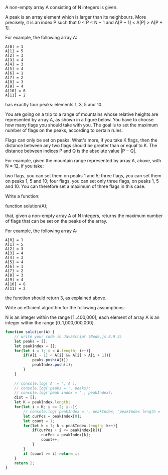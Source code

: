A non-empty array A consisting of N integers is given.

A peak is an array element which is larger than its neighbours. More precisely, it is an index P such that 0 < P < N − 1 and A[P − 1] < A[P] > A[P + 1].

For example, the following array A:

    A[0] = 1
    A[1] = 5
    A[2] = 3
    A[3] = 4
    A[4] = 3
    A[5] = 4
    A[6] = 1
    A[7] = 2
    A[8] = 3
    A[9] = 4
    A[10] = 6
    A[11] = 2
has exactly four peaks: elements 1, 3, 5 and 10.

You are going on a trip to a range of mountains whose relative heights are represented by array A, as shown in a figure below. You have to choose how many flags you should take with you. The goal is to set the maximum number of flags on the peaks, according to certain rules.



Flags can only be set on peaks. What's more, if you take K flags, then the distance between any two flags should be greater than or equal to K. The distance between indices P and Q is the absolute value |P − Q|.

For example, given the mountain range represented by array A, above, with N = 12, if you take:

two flags, you can set them on peaks 1 and 5;
three flags, you can set them on peaks 1, 5 and 10;
four flags, you can set only three flags, on peaks 1, 5 and 10.
You can therefore set a maximum of three flags in this case.

Write a function:

function solution(A);

that, given a non-empty array A of N integers, returns the maximum number of flags that can be set on the peaks of the array.

For example, the following array A:

    A[0] = 1
    A[1] = 5
    A[2] = 3
    A[3] = 4
    A[4] = 3
    A[5] = 4
    A[6] = 1
    A[7] = 2
    A[8] = 3
    A[9] = 4
    A[10] = 6
    A[11] = 2
the function should return 3, as explained above.

Write an efficient algorithm for the following assumptions:

N is an integer within the range [1..400,000];
each element of array A is an integer within the range [0..1,000,000,000].

```javascript
function solution(A) {
    // write your code in JavaScript (Node.js 8.9.4)
    let peaks = [];
    let peakIndex = [];
    for(let i = 1; i < A.length; i++){
        if(A[i - 1] < A[i] && A[i] > A[i + 1]){
            peaks.push(A[i])
            peakIndex.push(i);
        }
    }
    
    // console.log('A  = ', A );
    // console.log('peaks = ', peaks);
    // console.log('peak index = ' , peakIndex);
    dist = [];
    let K = peakIndex.length;
    for(let i = K; i >= 2; i--){
        // console.log('peakIndex = ', peakIndex, 'peakIndex length = ', peakIndex.length);
        let curPos = peakIndex[0];
        let count = 1;
        for(let k = 1; k < peakIndex.length; k++){
            if(curPos + i <= peakIndex[k]){
                curPos = peakIndex[k];
                count++;
            }
        }
        if (count >= i) return i;
    }
    return 2;
}
